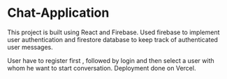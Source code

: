 # Chat-Application 

This project is built using React and  Firebase.
Used firebase to implement user authentication and firestore database to keep track of authenticated user messages.

User have to register first , followed by login and then select a user with whom he want to start conversation.
Deployment done on Vercel. 
